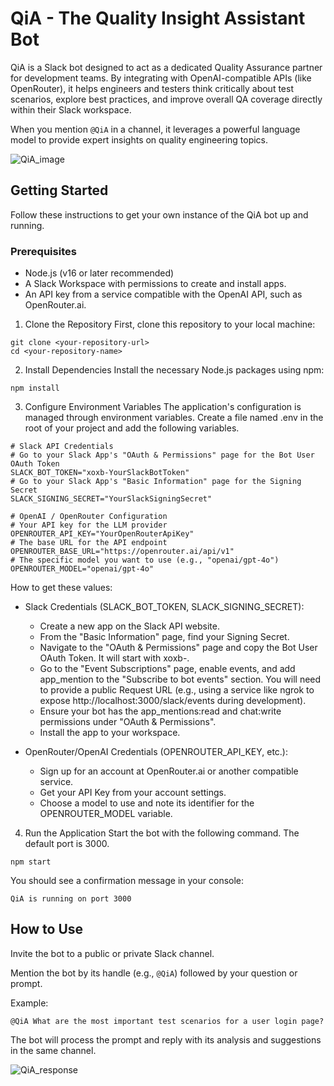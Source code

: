 # QiA - The Quality Insight Assistant Bot

QiA is a Slack bot designed to act as a dedicated Quality Assurance partner for development teams. By integrating with OpenAI-compatible APIs (like OpenRouter), it helps engineers and testers think critically about test scenarios, explore best practices, and improve overall QA coverage directly within their Slack workspace.

When you mention `@QiA` in a channel, it leverages a powerful language model to provide expert insights on quality engineering topics.

![QiA_image](https://github.com/user-attachments/assets/ee76ba27-bb4f-4417-b033-96dc07ba0d27)

## Getting Started
Follow these instructions to get your own instance of the QiA bot up and running.

### Prerequisites
- Node.js (v16 or later recommended)
- A Slack Workspace with permissions to create and install apps.
- An API key from a service compatible with the OpenAI API, such as OpenRouter.ai.

1. Clone the Repository
First, clone this repository to your local machine:
```
git clone <your-repository-url>
cd <your-repository-name>
```

2. Install Dependencies
Install the necessary Node.js packages using npm:
```
npm install
```
3. Configure Environment Variables
The application's configuration is managed through environment variables. Create a file named .env in the root of your project and add the following variables.

```
# Slack API Credentials
# Go to your Slack App's "OAuth & Permissions" page for the Bot User OAuth Token
SLACK_BOT_TOKEN="xoxb-YourSlackBotToken"
# Go to your Slack App's "Basic Information" page for the Signing Secret
SLACK_SIGNING_SECRET="YourSlackSigningSecret"

# OpenAI / OpenRouter Configuration
# Your API key for the LLM provider
OPENROUTER_API_KEY="YourOpenRouterApiKey"
# The base URL for the API endpoint
OPENROUTER_BASE_URL="https://openrouter.ai/api/v1"
# The specific model you want to use (e.g., "openai/gpt-4o")
OPENROUTER_MODEL="openai/gpt-4o"
```

How to get these values:

- Slack Credentials (SLACK_BOT_TOKEN, SLACK_SIGNING_SECRET):
  - Create a new app on the Slack API website.
  - From the "Basic Information" page, find your Signing Secret.
  - Navigate to the "OAuth & Permissions" page and copy the Bot User OAuth Token. It will start with xoxb-.
  - Go to the "Event Subscriptions" page, enable events, and add app_mention to the "Subscribe to bot events" section. You will need to provide a public Request URL (e.g., using a service like ngrok to expose http://localhost:3000/slack/events during development).
  - Ensure your bot has the app_mentions:read and chat:write permissions under "OAuth & Permissions".
  - Install the app to your workspace.

- OpenRouter/OpenAI Credentials (OPENROUTER_API_KEY, etc.):
  - Sign up for an account at OpenRouter.ai or another compatible service.
  - Get your API Key from your account settings.
  - Choose a model to use and note its identifier for the OPENROUTER_MODEL variable.

4. Run the Application
Start the bot with the following command. The default port is 3000.
```
npm start
```
You should see a confirmation message in your console:
```
QiA is running on port 3000
```

## How to Use
Invite the bot to a public or private Slack channel.

Mention the bot by its handle (e.g., `@QiA`) followed by your question or prompt.

Example:
```
@QiA What are the most important test scenarios for a user login page?
```

The bot will process the prompt and reply with its analysis and suggestions in the same channel.

![QiA_response](https://github.com/user-attachments/assets/47d2b8cb-1c8d-4c20-a7d4-42ada0eaa2d4)

